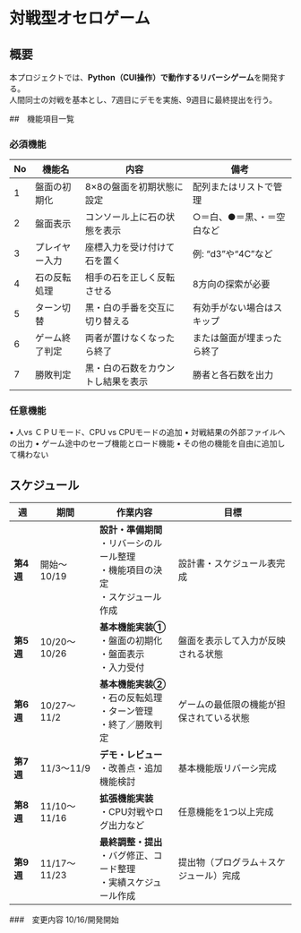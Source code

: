 # 対戦型オセロゲーム
## 概要
本プロジェクトでは、**Python（CUI操作）で動作するリバーシゲーム**を開発する。  
人間同士の対戦を基本とし、7週目にデモを実施、9週目に最終提出を行う。

##　機能項目一覧
### 必須機能

| No | 機能名 | 内容 | 備考 |
|----|---------|------|------|
| 1 | 盤面の初期化 | 8×8の盤面を初期状態に設定 | 配列またはリストで管理 |
| 2 | 盤面表示 | コンソール上に石の状態を表示 | ○＝白、●＝黒、・＝空白など |
| 3 | プレイヤー入力 | 座標入力を受け付けて石を置く | 例: “d3”や“4C”など |
| 4 | 石の反転処理 | 相手の石を正しく反転させる | 8方向の探索が必要 |
| 5 | ターン切替 | 黒・白の手番を交互に切り替える | 有効手がない場合はスキップ |
| 6 | ゲーム終了判定 | 両者が置けなくなったら終了 | または盤面が埋まったら終了 |
| 7 | 勝敗判定 | 黒・白の石数をカウントし結果を表示 | 勝者と各石数を出力 |

### 任意機能
• 人vs ＣＰＵモード、CPU vs CPUモードの追加
• 対戦結果の外部ファイルへの出力
• ゲーム途中のセーブ機能とロード機能
• その他の機能を自由に追加して構わない

## スケジュール
| 週 | 期間 | 作業内容 | 目標 |
|----|------|-----------|------|
| **第4週** | 開始〜10/19 | **設計・準備期間**<br>・リバーシのルール整理<br>・機能項目の決定<br>・スケジュール作成 | 設計書・スケジュール表完成 |
| **第5週** | 10/20〜10/26 | **基本機能実装①**<br>・盤面の初期化<br>・盤面表示<br>・入力受付 | 盤面を表示して入力が反映される状態 |
| **第6週** | 10/27〜11/2 | **基本機能実装②**<br>・石の反転処理<br>・ターン管理<br>・終了／勝敗判定 | ゲームの最低限の機能が担保されている状態 |
| **第7週** | 11/3〜11/9 | **デモ・レビュー**<br>・改善点・追加機能検討 | 基本機能版リバーシ完成 |
| **第8週** | 11/10〜11/16 | **拡張機能実装**<br>・CPU対戦やログ出力など | 任意機能を1つ以上完成 |
| **第9週** | 11/17〜11/23 | **最終調整・提出**<br>・バグ修正、コード整理<br>・実績スケジュール作成 | 提出物（プログラム＋スケジュール）完成 |

###　変更内容
10/16/開発開始